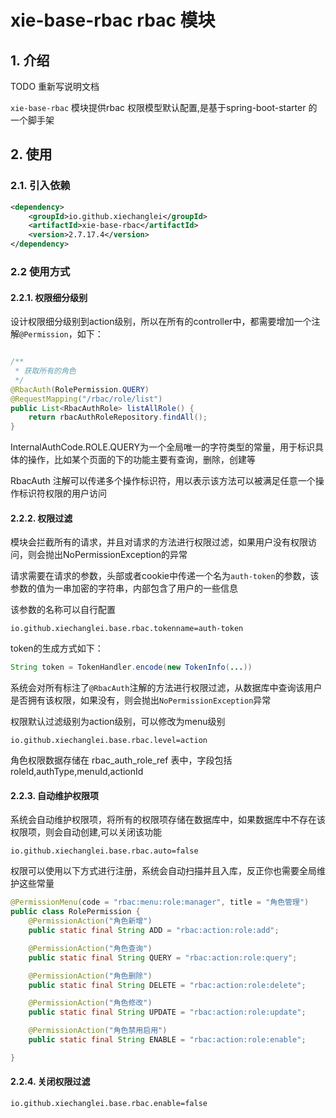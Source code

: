 # xie-base-rbac rbac 模块

## 1. 介绍

TODO 重新写说明文档

`xie-base-rbac` 模块提供rbac 权限模型默认配置,是基于spring-boot-starter 的一个脚手架

## 2. 使用

### 2.1. 引入依赖

```xml
<dependency>
    <groupId>io.github.xiechanglei</groupId>
    <artifactId>xie-base-rbac</artifactId>
    <version>2.7.17.4</version>
</dependency>
```

### 2.2 使用方式

#### 2.2.1. 权限细分级别

设计权限细分级别到action级别，所以在所有的controller中，都需要增加一个注解`@Permission`，如下：

```java

/**
 * 获取所有的角色
 */
@RbacAuth(RolePermission.QUERY)
@RequestMapping("/rbac/role/list")
public List<RbacAuthRole> listAllRole() {
    return rbacAuthRoleRepository.findAll();
}
```
InternalAuthCode.ROLE.QUERY为一个全局唯一的字符类型的常量，用于标识具体的操作，比如某个页面的下的功能主要有查询，删除，创建等

RbacAuth 注解可以传递多个操作标识符，用以表示该方法可以被满足任意一个操作标识符权限的用户访问

#### 2.2.2. 权限过滤

模块会拦截所有的请求，并且对请求的方法进行权限过滤，如果用户没有权限访问，则会抛出NoPermissionException的异常

请求需要在请求的参数，头部或者cookie中传递一个名为`auth-token`的参数，该参数的值为一串加密的字符串，内部包含了用户的一些信息

该参数的名称可以自行配置
```properties
io.github.xiechanglei.base.rbac.tokenname=auth-token
```
token的生成方式如下：
```java
String token = TokenHandler.encode(new TokenInfo(...))
```

系统会对所有标注了`@RbacAuth`注解的方法进行权限过滤，从数据库中查询该用户是否拥有该权限，如果没有，则会抛出`NoPermissionException`异常

权限默认过滤级别为action级别，可以修改为menu级别

```properties
io.github.xiechanglei.base.rbac.level=action
```

角色权限数据存储在 rbac_auth_role_ref 表中，字段包括 roleId,authType,menuId,actionId

#### 2.2.3. 自动维护权限项

系统会自动维护权限项，将所有的权限项存储在数据库中，如果数据库中不存在该权限项，则会自动创建,可以关闭该功能

```properties
io.github.xiechanglei.base.rbac.auto=false
```

权限可以使用以下方式进行注册，系统会自动扫描并且入库，反正你也需要全局维护这些常量
```java
@PermissionMenu(code = "rbac:menu:role:manager", title = "角色管理")
public class RolePermission {
    @PermissionAction("角色新增")
    public static final String ADD = "rbac:action:role:add";

    @PermissionAction("角色查询")
    public static final String QUERY = "rbac:action:role:query";

    @PermissionAction("角色删除")
    public static final String DELETE = "rbac:action:role:delete";

    @PermissionAction("角色修改")
    public static final String UPDATE = "rbac:action:role:update";

    @PermissionAction("角色禁用启用")
    public static final String ENABLE = "rbac:action:role:enable";

}

```

#### 2.2.4. 关闭权限过滤

```properties
io.github.xiechanglei.base.rbac.enable=false
```



